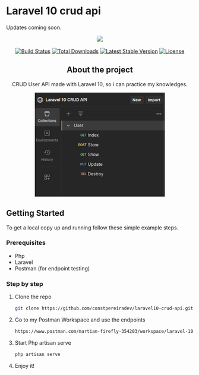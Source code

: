 
# Laravel 10 crud api 
<p>Updates coming soon.</p>
<p align="center">
    <img src="images/logo.png">
<p align="center">
<a href="https://github.com/laravel/framework/actions"><img src="https://github.com/laravel/framework/workflows/tests/badge.svg" alt="Build Status"></a>
<a href="https://packagist.org/packages/laravel/framework"><img src="https://img.shields.io/packagist/dt/laravel/framework" alt="Total Downloads"></a>
<a href="https://packagist.org/packages/laravel/framework"><img src="https://img.shields.io/packagist/v/laravel/framework" alt="Latest Stable Version"></a>
<a href="https://packagist.org/packages/laravel/framework"><img src="https://img.shields.io/packagist/l/laravel/framework" alt="License"></a>
</p>
<div align="center">
    
## About the project
CRUD User API made with Laravel 10, so i can practice my knowledges.

<img src="images/postman.png" alt="Postman" width="350" height="280">
</div>


## Getting Started

To get a local copy up and running follow these simple example steps.

### Prerequisites


* Php
* Laravel
* Postman (for endpoint testing)

### Step by step


1. Clone the repo
   ```sh
   git clone https://github.com/constpereiradev/laravel10-crud-api.git
   ```
2. Go to my Postman Workspace and use the endpoints
   ```sh
   https://www.postman.com/martian-firefly-354203/workspace/laravel-10-crud-api
   ```
3. Start Php artisan serve
   ```sh
   php artisan serve
   ```
4. Enjoy it!


